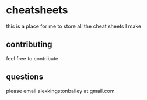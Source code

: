 # cheatsheets
this is a place for me to store all the cheat sheets I make 

## contributing
feel free to contribute 

## questions
please email alexkingstonbailey at gmail.com 
